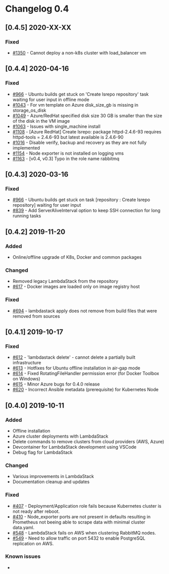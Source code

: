 # Changelog 0.4

## [0.4.5] 2020-XX-XX

### Fixed

- [#1350](https://github.com/lambdastack/lambdastack/issues/1350) - Cannot deploy a non-k8s cluster with load\_balancer vm

## [0.4.4] 2020-04-16

### Fixed

- [#966](https://github.com/lambdastack/lambdastack/issues/966) - Ubuntu builds get stuck on 'Create lsrepo repository' task waiting for user input in offline mode
- [#1043](https://github.com/lambdastack/lambdastack/issues/1043) - For vm template on Azure disk_size_gb is missing in storage_os_disk
- [#1049](https://github.com/lambdastack/lambdastack/issues/1049) - Azure/RedHat specified disk size 30 GB is smaller than the size of the disk in the VM image
- [#1063](https://github.com/lambdastack/lambdastack/issues/1063) - Issues with single_machine install
- [#1108](https://github.com/lambdastack/lambdastack/issues/1108) - [Azure RedHat] Create lsrepo: package httpd-2.4.6-93 requires httpd-tools = 2.4.6-93 but latest available is 2.4.6-90
- [#1016](https://github.com/lambdastack/lambdastack/issues/1016) - Disable verify, backup and recovery as they are not fully implemented
- [#1154](https://github.com/lambdastack/lambdastack/issues/1154) - Node exporter is not installed on logging vms
- [#1163](https://github.com/lambdastack/lambdastack/issues/1163) - [v0.4, v0.3] Typo in the role name rabbitmq

## [0.4.3] 2020-03-16

### Fixed

- [#966](https://github.com/lambdastack/lambdastack/issues/966) - Ubuntu builds get stuck on task [repository : Create lsrepo repository] waiting for user input
- [#839](https://github.com/lambdastack/lambdastack/issues/839) - Add ServerAliveInterval option to keep SSH connection for long running tasks

## [0.4.2] 2019-11-20

### Added

- Online/offline upgrade of K8s, Docker and common packages

### Changed

- Removed legacy LambdaStack from the repository
- [#617](https://github.com/lambdastack/lambdastack/issues/617) - Docker images are loaded only on image registry host

### Fixed

- [#694](https://github.com/lambdastack/lambdastack/issues/694) - lambdastack apply does not remove from build files that were removed from sources

## [0.4.1] 2019-10-17

### Fixed

- [#612](https://github.com/lambdastack/lambdastack/issues/612) - 'lambdastack delete' - cannot delete a partially built infrastructure
- [#613](https://github.com/lambdastack/lambdastack/pull/613) - Hotfixes for Ubuntu offline installation in air-gap mode
- [#614](https://github.com/lambdastack/lambdastack/pull/614) - Fixed RotatingFileHandler permission error (for Docker Toolbox on Windows)
- [#615](https://github.com/lambdastack/lambdastack/issues/615) - Minor Azure bugs for 0.4.0 release
- [#620](https://github.com/lambdastack/lambdastack/issues/620) - Incorrect Ansible metadata (prerequisite) for Kubernetes Node

## [0.4.0] 2019-10-11

### Added

- Offline installation
- Azure cluster deployments with LambdaStack
- Delete commands to remove clusters from cloud providers (AWS, Azure)
- Devcontainer for LambdaStack development using VSCode
- Debug flag for LambdaStack

### Changed

- Various improvements in LambdaStack
- Documentation cleanup and updates

### Fixed

- [#407](https://github.com/lambdastack/lambdastack/issues/407) - Deployment/Application role fails because Kubernetes cluster is not ready after reboot.
- [#410](https://github.com/lambdastack/lambdastack/issues/410) - Node_exporter ports are not present in defaults resulting in Prometheus not beeing able to scrape data with minimal cluster data.yaml.
- [#548](https://github.com/lambdastack/lambdastack/issues/548) - LambdaStack fails on AWS when clustering RabbitMQ nodes.
- [#549](https://github.com/lambdastack/lambdastack/issues/549) - Need to allow traffic on port 5432 to enable PostgreSQL replication on AWS.

### Known issues

-
